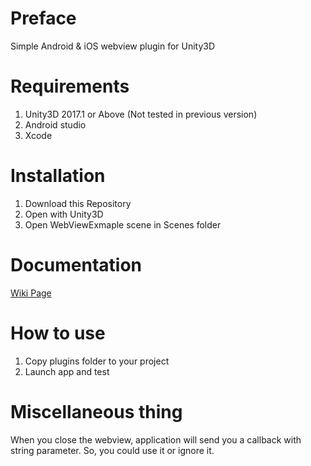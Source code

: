 # Preface

Simple Android & iOS webview plugin for Unity3D

# Requirements
1. Unity3D 2017.1 or Above (Not tested in previous version)
2. Android studio
3. Xcode

# Installation

1. Download this Repository
2. Open with Unity3D
3. Open WebViewExmaple scene in Scenes folder

# Documentation

[Wiki Page](https://github.com/Wizcorp/WebViewForUnity3D/wiki)

# How to use

1. Copy plugins folder to your project
2. Launch app and test

# Miscellaneous thing

When you close the webview, application will send you a callback with string parameter.
So, you could use it or ignore it.